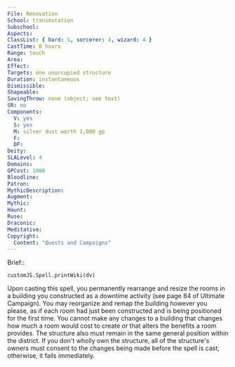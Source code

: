 ```yaml
---
File: Renovation
School: transmutation
Subschool: 
Aspects: 
ClassList: { bard: 5, sorcerer: 4, wizard: 4 }
CastTime: 8 hours
Range: touch
Area: 
Effect: 
Targets: one unoccupied structure
Duration: instantaneous
Dismissible: 
Shapeable: 
SavingThrow: none (object; see text)
SR: no
Components:
  V: yes
  S: yes
  M: silver dust worth 1,000 gp
  F: 
  DF: 
Deity: 
SLALevel: 4
Domains: 
GPCost: 1000
Bloodline: 
Patron: 
MythicDescription: 
Augment: 
Mythic: 
Haunt: 
Ruse: 
Draconic: 
Meditative: 
Copyright:
  Content: "Quests and Campaigns"
---
```

Brief:: 

```dataviewjs
customJS.Spell.printWiki(dv)
```

Upon casting this spell, you permanently rearrange and resize the rooms in a building you constructed as a downtime activity (see page 84 of Ultimate Campaign). You may reorganize and remap the building however you please, as if each room had just been constructed and is being positioned for the first time. You cannot make any changes to a building that changes how much a room would cost to create or that alters the benefits a room provides. The structure also must remain in the same general position within the district. If you don't wholly own the structure, all of the structure's owners must consent to the changes being made before the spell is cast; otherwise, it fails immediately.
